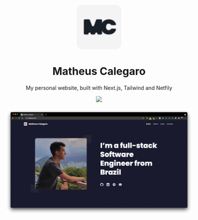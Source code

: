 <!-- markdownlint-disable MD033 MD041 -->
<p align="center">
  <img src="public/img/logo.svg" width="120">
  <h1 align="center">Matheus Calegaro</h1>
  <p align="center">My personal website, built with Next.js, Tailwind and Netfily</p>
  <p align="center">
    <img src="https://api.netlify.com/api/v1/badges/64518853-5fa2-4f8c-a6ba-63fc2149c242/deploy-status">
  </p>
</p>

![Site preview](preview.png)
